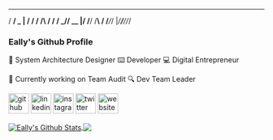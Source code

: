    _______   __   ____  __
  / __/ _ | / /  / /\ \/ /
 / _// __ |/ /__/ /__\  / 
/___/_/ |_/____/____//_/  

### Eally's Github Profile

📝 System Architecture Designer
⌨️ Developer
💻 Digital Entrepreneur

💼 Currently working on Team Audit
🔍 Dev Team Leader

[<img src='https://cdn.jsdelivr.net/npm/simple-icons@3.0.1/icons/github.svg' alt='github' height='40'>](https://github.com/eally-root)  [<img src='https://cdn.jsdelivr.net/npm/simple-icons@3.0.1/icons/linkedin.svg' alt='linkedin' height='40'>](https://www.linkedin.com/in/emir-alanyalioglu/)  [<img src='https://cdn.jsdelivr.net/npm/simple-icons@3.0.1/icons/instagram.svg' alt='instagram' height='40'>](https://www.instagram.com/emiralany/)  [<img src='https://cdn.jsdelivr.net/npm/simple-icons@3.0.1/icons/twitter.svg' alt='twitter' height='40'>](https://twitter.com/emiralany)  [<img src='https://cdn.jsdelivr.net/npm/simple-icons@3.0.1/icons/icloud.svg' alt='website' height='40'>](emiralanyalioglu.me)

<a href="https://github.com/anuraghazra/github-readme-stats">
  <img align="center" src="https://github-readme-stats.anuraghazra1.vercel.app/api?username=eally-root&show_icons=true&include_all_commits=true&theme=radical" alt="Eally's Github Stats" />
</a>
<a href="https://github.com/anuraghazra/github-readme-stats">
  <img align="center" src="https://github-readme-stats.anuraghazra1.vercel.app/api/top-langs/?username=eally-root&layout=compact&theme=radical" />
</a>
